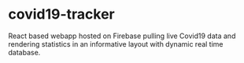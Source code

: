 # covid19-tracker

React based webapp hosted on Firebase pulling live Covid19 data and rendering statistics in an informative layout with dynamic real time database.